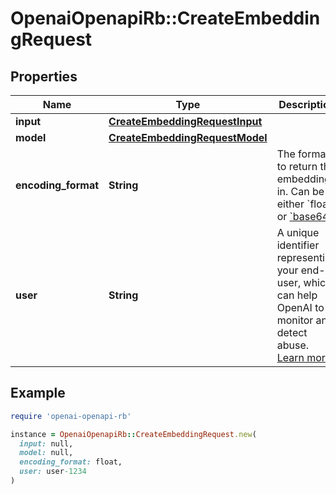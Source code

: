 # OpenaiOpenapiRb::CreateEmbeddingRequest

## Properties

| Name | Type | Description | Notes |
| ---- | ---- | ----------- | ----- |
| **input** | [**CreateEmbeddingRequestInput**](CreateEmbeddingRequestInput.md) |  |  |
| **model** | [**CreateEmbeddingRequestModel**](CreateEmbeddingRequestModel.md) |  |  |
| **encoding_format** | **String** | The format to return the embeddings in. Can be either &#x60;float&#x60; or [&#x60;base64&#x60;](https://pypi.org/project/pybase64/). | [optional][default to &#39;float&#39;] |
| **user** | **String** | A unique identifier representing your end-user, which can help OpenAI to monitor and detect abuse. [Learn more](/docs/guides/safety-best-practices/end-user-ids).  | [optional] |

## Example

```ruby
require 'openai-openapi-rb'

instance = OpenaiOpenapiRb::CreateEmbeddingRequest.new(
  input: null,
  model: null,
  encoding_format: float,
  user: user-1234
)
```

